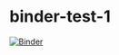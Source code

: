 # binder-test-1
[![Binder](https://mybinder.org/badge_logo.svg)](https://mybinder.org/v2/gh/ljocha/binder-test-1.git/master)

